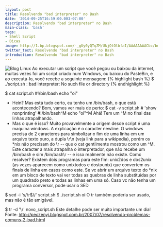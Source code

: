 ```yaml
---
layout: post
title: Resolvendo "bad interpreter" no Bash
date: '2014-09-25T16:59:00.003-07:00'
description: Resolvendo "bad interpreter" no Bash
main-class: 'bash'
tags:
- Shell Script
- Dicas
image: http://1.bp.blogspot.com/-_gUy0yQTqZM/UkjQtOlbfaI/AAAAAAAACbc/bn9SFHwydy8/s72-c/shell+script2.png
twitter_text: Resolvendo "bad interpreter" no Bash
introduction: Resolvendo "bad interpreter" no Bash
---
```

![Blog Linux](http://1.bp.blogspot.com/-_gUy0yQTqZM/UkjQtOlbfaI/AAAAAAAACbc/bn9SFHwydy8/s320/shell+script2.png "Blog Linux")
Ao executar um script que você pegou ou baixou da internet, muitas vezes foi um script criado num Windows, ou baixou do PasteBin, e ao executá-lo, você recebe a seguinte mensagem:
 {% highlight bash %}
$ ./script.sh
: bad interpreter: No such file or directory
{% endhighlight %} 
 
$ cat script.sh
#!/bin/bash
echo "oi" 
- Hein? Mas está tudo certo, eu tenho um /bin/bash, o que está acontecendo?
Bom, vamos ver mais de perto:
$ cat -v script.sh # 'show nonprinting'
#!/bin/bash^M
echo "oi"^M
Ahá! Tem um ^M no final das linhas atrapalhando.
- Mas o que é isso?
Muito provavelmente a origem desde script é uma maquina windows. A explicação é o caracter newline. O windows precisa de 2 caracteres para simbolizar o fim de uma linha em um arquivo texto puro, a dupla \r\n (veja link para a wikipedia), porém os *nix não precisam do \r -- que o cat gentilmente mostrou como um ^M. Este caracter a mais atrapalha o interpretador, que não recebe um /bin/bash e sim /bin/bash\r -- e isso realmente não existe.
Como resolver? Existem dois programas para este fim: unix2dos e dos2unix (as vezes aparecem como unixtodos e dostounix) que convertem os finais de linha em casos como este. Se vc abrir um arquivo texto do *nix em um bloco de texto vai ver todas as quebras de linha substituidas por um quadrado preto e todas as linhas em uma só.
Caso vc não tenha um programa conversor, pode usar o SED
 
$ sed -i 's/\r$//' script.sh
$ ./script.sh
oi
O tr também poderia ser usado, mas não é tão amigável.
 
$ tr -d '\r'  novo_script.sh
Este detalhe pode ser muito importante um dia!
Fonte: 
http://peczenyj.blogspot.com.br/2007/07/resolvendo-problemas-comuns-2-bad.html

